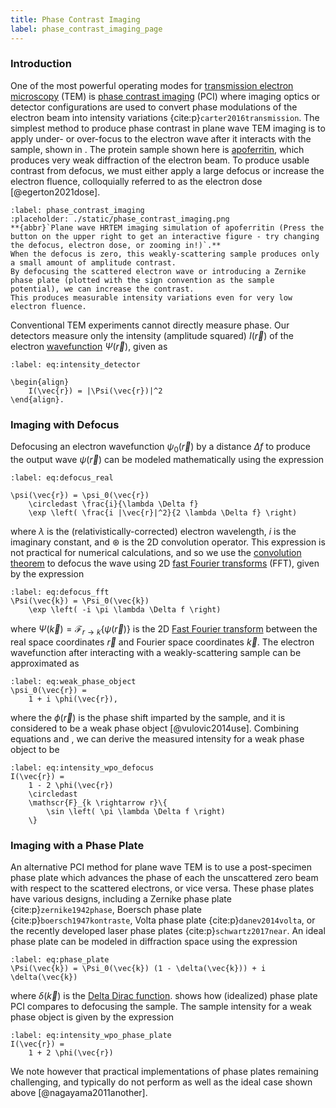 ```yaml
---
title: Phase Contrast Imaging
label: phase_contrast_imaging_page
---
```


### Introduction

One of the most powerful operating modes for [transmission electron microscopy](wiki:Transmission_electron_microscopy) (TEM) is [phase contrast imaging](wiki:Phase-contrast_imaging) (PCI) where imaging optics or detector configurations are used to convert phase modulations of the electron beam into intensity variations {cite:p}`carter2016transmission`.
The simplest method to produce phase contrast in plane wave TEM imaging is to apply under- or over-focus to the electron wave after it interacts with the sample, shown in [](#phase_contrast_imaging).
The protein sample shown here is [apoferritin](https://www.rcsb.org/structure/8RQB), which produces very weak diffraction of the electron beam.
To produce usable contrast from defocus, we must either apply a large defocus or increase the electron fluence, colloquially referred to as the electron dose [@egerton2021dose]. 


```{figure} #app:phase_contrast_imaging
:label: phase_contrast_imaging
:placeholder: ./static/phase_contrast_imaging.png
**{abbr}`Plane wave HRTEM imaging simulation of apoferritin (Press the button on the upper right to get an interactive figure - try changing the defocus, electron dose, or zooming in!)`.**
When the defocus is zero, this weakly-scattering sample produces only a small amount of amplitude contrast.
By defocusing the scattered electron wave or introducing a Zernike phase plate (plotted with the sign convention as the sample potential), we can increase the contrast.
This produces measurable intensity variations even for very low electron fluence.
```

Conventional TEM experiments cannot directly measure phase.
Our detectors measure only the intensity (amplitude squared) $I(\vec{r})$  of the electron [wavefunction](wiki:Wave_function) $\Psi(\vec{r})$, given as
```{math}
:label: eq:intensity_detector

\begin{align} 
	I(\vec{r}) = |\Psi(\vec{r})|^2
\end{align}.
```

### Imaging with Defocus


Defocusing an electron wavefunction $\psi_0(\vec{r})$ by a distance $\Delta f$ to produce the output wave $\psi(\vec{r})$ can be modeled mathematically using the expression
```{math}
:label: eq:defocus_real

\psi(\vec{r}) = \psi_0(\vec{r})
	\circledast \frac{i}{\lambda \Delta f}
	\exp \left( \frac{i |\vec{r}|^2}{2 \lambda \Delta f} \right)
```
where $\lambda$ is the (relativistically-corrected) electron wavelength, $i$ is the imaginary constant, and $\circledast$ is the 2D convolution operator.
This expression is not practical for numerical calculations, and so we use the [convolution theorem](wiki:Convolution_theorem) to defocus the wave using 2D [fast Fourier transforms](wiki:Fast_Fourier_transform) (FFT), given by the expression 
```{math}
:label: eq:defocus_fft
\Psi(\vec{k}) = \Psi_0(\vec{k})
	\exp \left( -i \pi \lambda \Delta f \right)
```
where $\Psi(\vec{k})= \mathscr{F}_{r \rightarrow k}\{\psi(\vec{r})\}$ is the 2D [Fast Fourier transform](wiki:Fast_Fourier_transform) between the real space coordinates $\vec{r}$ and Fourier space coordinates $\vec{k}$.
The electron wavefunction after interacting with a weakly-scattering sample can be approximated as
```{math}
:label: eq:weak_phase_object
\psi_0(\vec{r}) = 
	1 + i \phi(\vec{r}),
```
where the $\phi(\vec{r})$ is the phase shift imparted by the sample, and it is considered to be a weak phase object [@vulovic2014use]. Combining equations [](#eq:defocus_fft)
 and [](#eq:weak_phase_object), we can derive the measured intensity for a weak phase object to be
```{math}
:label: eq:intensity_wpo_defocus
I(\vec{r}) = 
	1 - 2 \phi(\vec{r}) 
	\circledast 
	\mathscr{F}_{k \rightarrow r}\{  
		\sin \left( \pi \lambda \Delta f \right)
	\}
```

### Imaging with a Phase Plate

An alternative PCI method for plane wave TEM is to use a post-specimen phase plate which advances the phase of each the unscattered zero beam with respect to the scattered electrons, or vice versa.
These phase plates have various designs, including a Zernike phase plate {cite:p}`zernike1942phase`, Boersch phase plate {cite:p}`boersch1947kontraste`, Volta phase plate {cite:p}`danev2014volta`, or the recently developed laser phase plates {cite:p}`schwartz2017near`.
An ideal phase plate can be modeled in diffraction space using the expression
```{math}
:label: eq:phase_plate
\Psi(\vec{k}) = \Psi_0(\vec{k}) (1 - \delta(\vec{k})) + i \delta(\vec{k})
```
where $\delta(\vec{k})$ is the [Delta Dirac function](wiki:Dirac_delta_function).
[](#phase_contrast_imaging) shows how (idealized) phase plate PCI compares to defocusing the sample. The sample intensity for a weak phase object is given by the expression
```{math}
:label: eq:intensity_wpo_phase_plate
I(\vec{r}) = 
	1 + 2 \phi(\vec{r}) 
```

We note however that practical implementations of phase plates remaining challenging, and typically do not perform as well as the ideal case shown above [@nagayama2011another].

